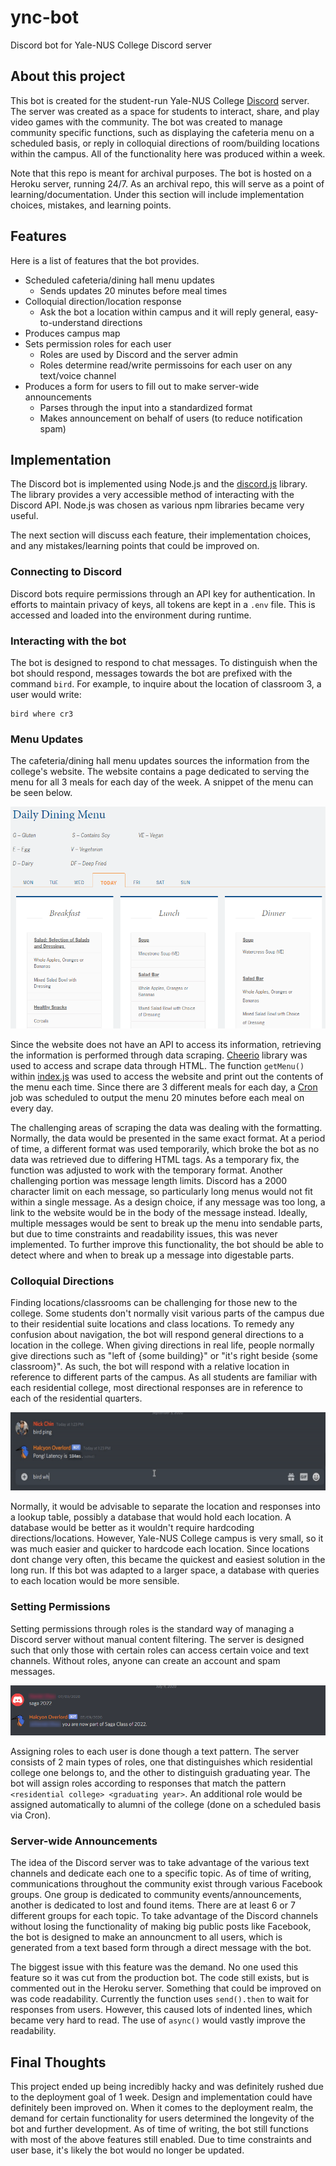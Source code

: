 # ync-bot
Discord bot for Yale-NUS College Discord server

## About this project
This bot is created for the student-run Yale-NUS College [Discord](https://discord.com/) server. The server was created as a space for students to interact, share, and play video games with the community. The bot was created to manage community specific functions, such as displaying the cafeteria menu on a scheduled basis, or reply in colloquial directions of room/building locations within the campus. All of the functionality here was produced within a week.

Note that this repo is meant for archival purposes. The bot is hosted on a Heroku server, running 24/7. As an archival repo, this will serve as a point of learning/documentation. Under this section will include implementation choices, mistakes, and learning points.

## Features
Here is a list of features that the bot provides.
* Scheduled cafeteria/dining hall menu updates
  * Sends updates 20 minutes before meal times
* Colloquial direction/location response
  * Ask the bot a location within campus and it will reply general, easy-to-understand directions
* Produces campus map
* Sets permission roles for each user
  * Roles are used by Discord and the server admin
  * Roles determine read/write permissoins for each user on any text/voice channel
* Produces a form for users to fill out to make server-wide announcements
  * Parses through the input into a standardized format
  * Makes announcement on behalf of users (to reduce notification spam)
  
## Implementation
The Discord bot is implemented using Node.js and the [discord.js](https://discord.js.org/#/) library. The library provides a very accessible method of interacting with the Discord API. Node.js was chosen as various npm libraries became very useful.

The next section will discuss each feature, their implementation choices, and any mistakes/learning points that could be improved on.

### Connecting to Discord
Discord bots require permissions through an API key for authentication. In efforts to maintain privacy of keys, all tokens are kept in a `.env` file. This is accessed and loaded into the environment during runtime.

### Interacting with the bot
The bot is designed to respond to chat messages. To distinguish when the bot should respond, messages towards the bot are prefixed with the command `bird`. For example, to inquire about the location of classroom 3, a user would write:
```
bird where cr3
```

### Menu Updates
The cafeteria/dining hall menu updates sources the information from the college's website. The website contains a page dedicated to serving the menu for all 3 meals for each day of the week. A snippet of the menu can be seen below.

![menu](docs/menu.png)

Since the website does not have an API to access its information, retrieving the information is performed through data scraping. [Cheerio](https://www.npmjs.com/package/cheerio) library was used to access and scrape data through HTML. The function `getMenu()` within [index.js](index.js) was used to access the website and print out the contents of the menu each time. Since there are 3 different meals for each day, a [Cron](https://www.npmjs.com/package/cron) job was scheduled to output the menu 20 minutes before each meal on every day.

The challenging areas of scraping the data was dealing with the formatting. Normally, the data would be presented in the same exact format. At a period of time, a different format was used temporarily, which broke the bot as no data was retrieved due to differing HTML tags. As a temporary fix, the function was adjusted to work with the temporary format. Another challenging portion was message length limits. Discord has a 2000 character limit on each message, so particularly long menus would not fit within a single message. As a design choice, if any message was too long, a link to the website would be in the body of the message instead. Ideally, multiple messages would be sent to break up the menu into sendable parts, but due to time constraints and readability issues, this was never implemented. To further improve this functionality, the bot should be able to detect where and when to break up a message into digestable parts.

### Colloquial Directions
Finding locations/classrooms can be challenging for those new to the college. Some students don't normally visit various parts of the campus due to their residential suite locations and class locations. To remedy any confusion about navigation, the bot will respond general directions to a location in the college. When giving directions in real life, people normally give directions such as "left of {some building}" or "it's right beside {some classroom}". As such, the bot will respond with a relative location in reference to different parts of the campus. As all students are familiar with each residential college, most directional responses are in reference to each of the residential quarters.

![location](docs/location.gif)

Normally, it would be advisable to separate the location and responses into a lookup table, possibly a database that would hold each location. A database would be better as it wouldn't require hardcoding directions/locations. However, Yale-NUS College campus is very small, so it was much easier and quicker to hardcode each location. Since locations dont change very often, this became the quickest and easiest solution in the long run. If this bot was adapted to a larger space, a database with queries to each location would be more sensible.

### Setting Permissions
Setting permissions through roles is the standard way of managing a Discord server without manual content filtering. The server is designed such that only those with certain roles can access certain voice and text channels. Without roles, anyone can create an account and spam messages.

![roles](docs/roles.png)

Assigning roles to each user is done though a text pattern. The server consists of 2 main types of roles, one that distinguishes which residential college one belongs to, and the other to distinguish graduating year. The bot will assign roles according to responses that match the pattern `<residential college> <graduating year>`. An additional role would be assigned automatically to alumni of the college (done on a scheduled basis via Cron).

### Server-wide Announcements
The idea of the Discord server was to take advantage of the various text channels and dedicate each one to a specific topic. As of time of writing, communications throughout the community exist through various Facebook groups. One group is dedicated to community events/announcements, another is dedicated to lost and found items. There are at least 6 or 7 different groups for each topic. To take advantage of the Discord channels without losing the functionality of making big public posts like Facebook, the bot is designed to make an announcment to all users, which is generated from a text based form through a direct message with the bot.

The biggest issue with this feature was the demand. No one used this feature so it was cut from the production bot. The code still exists, but is commented out in the Heroku server. Something that could be improved on was code readability. Currently the function uses `send().then` to wait for responses from users. However, this caused lots of indented lines, which became very hard to read. The use of `async()` would vastly improve the readability.

## Final Thoughts
This project ended up being incredibly hacky and was definitely rushed due to the deployment goal of 1 week. Design and implementation could have definitely been improved on. When it comes to the deployment realm, the demand for certain functionality for users determined the longevity of the bot and further development. As of time of writing, the bot still functions with most of the above features still enabled. Due to time constraints and user base, it's likely the bot would no longer be updated.
